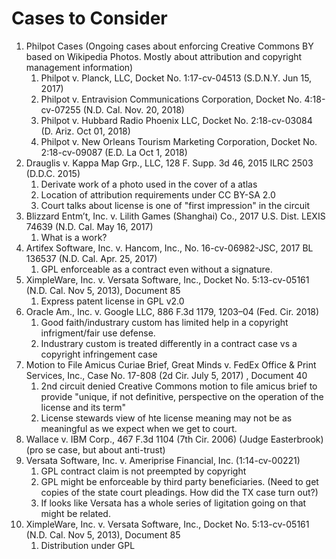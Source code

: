 # Cases to Consider
1. Philpot Cases (Ongoing cases about enforcing Creative Commons BY based on Wikipedia Photos. Mostly about attribution and copyright management information)
    1. Philpot v. Planck, LLC, Docket No. 1:17-cv-04513 (S.D.N.Y. Jun 15, 2017)
    1. Philpot v. Entravision Communications Corporation, Docket No. 4:18-cv-07255 (N.D. Cal. Nov.
20, 2018)
    1. Philpot v. Hubbard Radio Phoenix LLC, Docket No. 2:18-cv-03084 (D. Ariz. Oct 01, 2018)
    1. Philpot v. New Orleans Tourism Marketing Corporation, Docket No. 2:18-cv-09087 (E.D. La Oct
1, 2018)
1. Drauglis v. Kappa Map Grp., LLC, 128 F. Supp. 3d 46, 2015 ILRC 2503 (D.D.C. 2015) 
    1. Derivate work of a photo used in the cover of a atlas
    1. Location of attribution requirements under CC BY-SA 2.0
    1. Court talks about license is one of "first impression" in the circuit
1. Blizzard Entm’t, Inc. v. Lilith Games (Shanghai) Co., 2017 U.S. Dist. LEXIS 74639 (N.D. Cal. May 16, 2017)
    1. What is a work?
1. Artifex Software, Inc. v. Hancom, Inc., No. 16-cv-06982-JSC, 2017 BL 136537 (N.D. Cal. Apr. 25, 2017)
    1. GPL enforceable as a contract even without a signature.
1. XimpleWare, Inc. v. Versata Software, Inc., Docket No. 5:13-cv-05161 (N.D. Cal. Nov 5, 2013), Document 85
    1. Express patent license in GPL v2.0
1. Oracle Am., Inc. v. Google LLC, 886 F.3d 1179, 1203–04 (Fed. Cir. 2018)
    1. Good faith/industrary custom has limited help in a copyright infrigment/fair use defense.
    1. Industrary custom is treated differently in a contract case vs a copyright infringement case
1. Motion to File Amicus Curiae Brief, Great Minds v. FedEx Office & Print Services, Inc., Case No. 17-808 (2d Cir. July 5, 2017) , Document 40
    1. 2nd circuit denied Creative Commons motion to file amicus brief to provide "unique, if not definitive, perspective on the operation of the license and its term"
    1. License stewards view of hte license meaning may not be as meaningful as we expect when we get to court.
1. Wallace v. IBM Corp., 467 F.3d 1104 (7th Cir. 2006) (Judge Easterbrook) (pro se case, but about anti-trust)
1. Versata Software, Inc. v. Ameriprise Financial, Inc. (1:14-cv-00221)
    1. GPL contract claim is not preempted by copyright
    1. GPL might be enforceable by third party beneficiaries. (Need to get copies of the state court pleadings. How did the TX case turn out?)
    1. If looks like Versata has a whole series of ligitation going on that might be related.
1. XimpleWare, Inc. v. Versata Software, Inc., Docket No. 5:13-cv-05161 (N.D. Cal. Nov 5, 2013), Document 85
    1. Distribution under GPL
